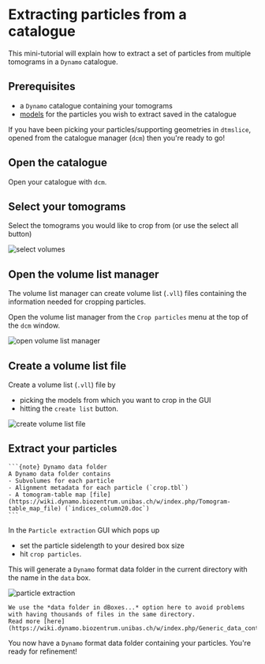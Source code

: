 # Extracting particles from a catalogue

This mini-tutorial will explain how to extract a set of particles from multiple tomograms in a `Dynamo` catalogue.

## Prerequisites
- a `Dynamo` catalogue containing your tomograms
- [models](https://wiki.dynamo.biozentrum.unibas.ch/w/index.php/Model) for the particles you wish to extract saved in the catalogue

If you have been picking your particles/supporting geometries in `dtmslice`, opened from the catalogue manager (`dcm`) then you're ready to go!

## Open the catalogue
Open your catalogue with `dcm`.

## Select your tomograms
Select the tomograms you would like to crop from (or use the select all button)
   
![select volumes](extract-from-catalogue.assets/select-all-volumes.gif)

## Open the volume list manager
The volume list manager can create volume list (`.vll`) files containing the information needed for cropping particles.

Open the volume list manager from the `Crop particles` menu at the top of the `dcm` window.

![open volume list manager](extract-from-catalogue.assets/open-volume-list-manager.gif)

## Create a volume list file
Create a volume list (`.vll`) file by 
- picking the models from which you want to crop in the GUI 
- hitting the `create list` button.
   
![create volume list file](extract-from-catalogue.assets/create-volume-list.gif)

## Extract your particles
````{margin}
```{note} Dynamo data folder
A Dynamo data folder contains
- Subvolumes for each particle
- Alignment metadata for each particle (`crop.tbl`)
- A tomogram-table map [file](https://wiki.dynamo.biozentrum.unibas.ch/w/index.php/Tomogram-table_map_file) (`indices_column20.doc`)
```
````

In the `Particle extraction` GUI which pops up
- set the particle sidelength to your desired box size
- hit `crop particles`. 

This will generate a `Dynamo` format data folder in the current directory with the name in the `data` box.

![particle extraction](extract-from-catalogue.assets/crop-particles.gif)

```{attention}
We use the *data folder in dBoxes...* option here to avoid problems with having thousands of files in the same directory.
Read more [here](https://wiki.dynamo.biozentrum.unibas.ch/w/index.php/Generic_data_containers).
```

You now have a `Dynamo` format data folder containing your particles. You're ready for refinement!
